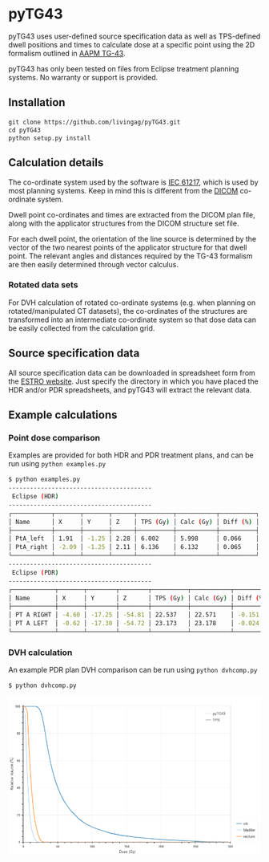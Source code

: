 # pyTG43

pyTG43 uses user-defined source specification data as well as TPS-defined dwell positions and times to calculate dose at a specific point using the 2D formalism outlined in [AAPM TG-43](http://dx.doi.org/10.1118/1.1646040).

pyTG43 has only been tested on files from Eclipse treatment planning systems. No warranty or support is provided.

## Installation

```
git clone https://github.com/livingag/pyTG43.git
cd pyTG43
python setup.py install
```

## Calculation details

The co-ordinate system used by the software is [IEC 61217](https://i.imgur.com/k926EqO.png), which is used by most planning systems. Keep in mind this is different from the [DICOM](http://dicom.nema.org/DICOM/2013/output/chtml/part17/figures/PS3.17_FFF.1.2-3.svg) co-ordinate system.

Dwell point co-ordinates and times are extracted from the DICOM plan file, along with the applicator structures from the DICOM structure set file.

For each dwell point, the orientation of the line source is determined by the vector of the two nearest points of the applicator structure for that dwell point. The relevant angles and distances required by the TG-43 formalism are then easily determined through vector calculus.

### Rotated data sets

For DVH calculation of rotated co-ordinate systems (e.g. when planning on rotated/manipulated CT datasets), the co-ordinates of the structures are transformed into an intermediate co-ordinate system so that dose data can be easily collected from the calculation grid.

## Source specification data

All source specification data can be downloaded in spreadsheet form from the [ESTRO website](https://www.estro.org/About/ESTRO-Organisation-Structure/Committees/GEC-ESTRO-Committee/GEC-ESTRO-BRAPHYQS). Just specify the directory in which you have placed the HDR and/or PDR spreadsheets, and pyTG43 will extract the relevant data.

## Example calculations

### Point dose comparison

Examples are provided for both HDR and PDR treatment plans, and can be run using `python examples.py`

```bash
$ python examples.py
----------------------------------------
 Eclipse (HDR)
----------------------------------------
┌───────────┬───────┬───────┬──────┬──────────┬───────────┬──────────┐
│ Name      │ X     │ Y     │ Z    │ TPS (Gy) │ Calc (Gy) │ Diff (%) │
├───────────┼───────┼───────┼──────┼──────────┼───────────┼──────────┤
│ PtA_left  │ 1.91  │ -1.25 │ 2.28 │ 6.002    │ 5.998     │ 0.066    │
│ PtA_right │ -2.09 │ -1.25 │ 2.11 │ 6.136    │ 6.132     │ 0.065    │
└───────────┴───────┴───────┴──────┴──────────┴───────────┴──────────┘
----------------------------------------
 Eclipse (PDR)
----------------------------------------
┌────────────┬───────┬────────┬────────┬──────────┬───────────┬──────────┐
│ Name       │ X     │ Y      │ Z      │ TPS (Gy) │ Calc (Gy) │ Diff (%) │
├────────────┼───────┼────────┼────────┼──────────┼───────────┼──────────┤
│ PT A RIGHT │ -4.60 │ -17.25 │ -54.81 │ 22.537   │ 22.571    │ -0.151   │
│ PT A LEFT  │ -0.62 │ -17.30 │ -54.72 │ 23.173   │ 23.178    │ -0.024   │
└────────────┴───────┴────────┴────────┴──────────┴───────────┴──────────┘
```

### DVH calculation

An example PDR plan DVH comparison can be run using `python dvhcomp.py`

```bash
$ python dvhcomp.py
```
![PDR DVH Comparison](examples/PDR/dvh.png)
